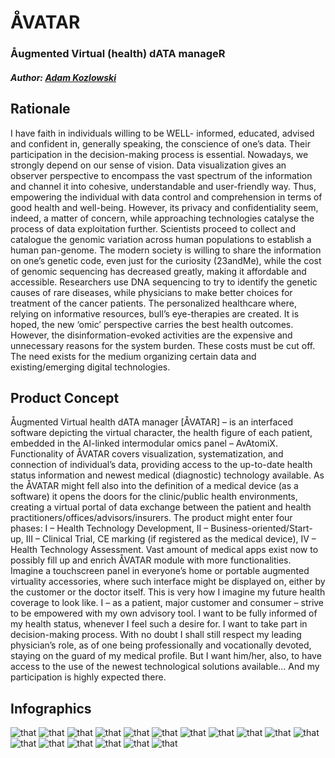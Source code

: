 # ÅVATAR
### Åugmented Virtual (health) dATA manageR

##### **Author:** [Adam Kozlowski](https://kozload.github.io/)

## Rationale
I have faith in individuals willing to be WELL- informed, educated, advised and confident in, generally speaking, the conscience of one’s data. Their participation in the decision-making process is essential.
Nowadays, we strongly depend on our sense of vision. Data visualization gives an observer perspective to encompass the vast spectrum of the information and channel it into cohesive, understandable and user-friendly way. Thus, empowering the individual with data control and comprehension in terms of good health and well-being. However, its privacy and confidentiality seem, indeed, a matter of concern, while approaching technologies catalyse the process of data exploitation further.
Scientists proceed to collect and catalogue the genomic variation across human populations to establish a human pan-genome. The modern society is willing to share the information on one’s genetic code, even just for the curiosity (23andMe), while the cost of genomic sequencing has decreased greatly, making it affordable and accessible. Researchers use DNA sequencing to try to identify the genetic causes of rare diseases, while physicians to make better choices for treatment of the cancer patients. The personalized healthcare where, relying on informative resources, bull’s eye-therapies are created. It is hoped, the new ‘omic’ perspective carries the best health outcomes. However, the disinformation-evoked activities are the expensive and unnecessary reasons for the system burden. These costs must be cut off. The need exists for the medium organizing certain data and existing/emerging digital technologies. 

## Product Concept
Åugmented Virtual health dATA manager [ÅVATAR] – is an interfaced software depicting the virtual character, the health figure of each patient, embedded in the AI-linked intermodular omics panel – AvAtomiX. Functionality of ÅVATAR covers visualization, systematization, and connection of individual’s data, providing access to the up-to-date health status information and newest medical (diagnostic) technology available. As the ÅVATAR might fell also into the definition of a medical device (as a software) it opens the doors for the clinic/public health environments, creating a virtual portal of data exchange between the patient  and health practitioners/offices/advisors/insurers. The product might enter four phases: I – Health Technology Development, II – Business-oriented/Start-up, III – Clinical Trial, CE marking (if registered as the medical device), IV – Health Technology Assessment.
Vast amount of medical apps exist now to possibly fill up and enrich ÅVATAR module with more functionalities. Imagine a touchscreen panel in everyone’s home or portable augmented virtuality accessories, where such interface might be displayed on, either by the customer or the doctor itself. This is very how I imagine my future health coverage to look like. I – as a patient, major customer and consumer – strive to be empowered with my own advisory tool. I want to be fully informed of my health status, whenever I feel such a desire for. I want to take part in decision-making process. With no doubt I shall still respect my leading physician’s role, as of one being professionally and vocationally devoted, staying on the guard of my medical profile. But I want him/her, also, to have access to the use of the newest technological solutions available... And my participation is highly expected there.

## Infographics

![that](./ppt/1.png)
![that](./ppt/2.png)
![that](./ppt/3.png)
![that](./ppt/4.png)
![that](./ppt/5.png)
![that](./ppt/6.png)
![that](./ppt/7.png)
![that](./ppt/8.png)
![that](./ppt/9.png)
![that](./ppt/10.png)
![that](./ppt/11.png)
![that](./ppt/12.png)
![that](./ppt/13.png)
![that](./ppt/14.png)
![that](./ppt/15.png)
![that](./ppt/16.png)
![that](./ppt/17.png)
